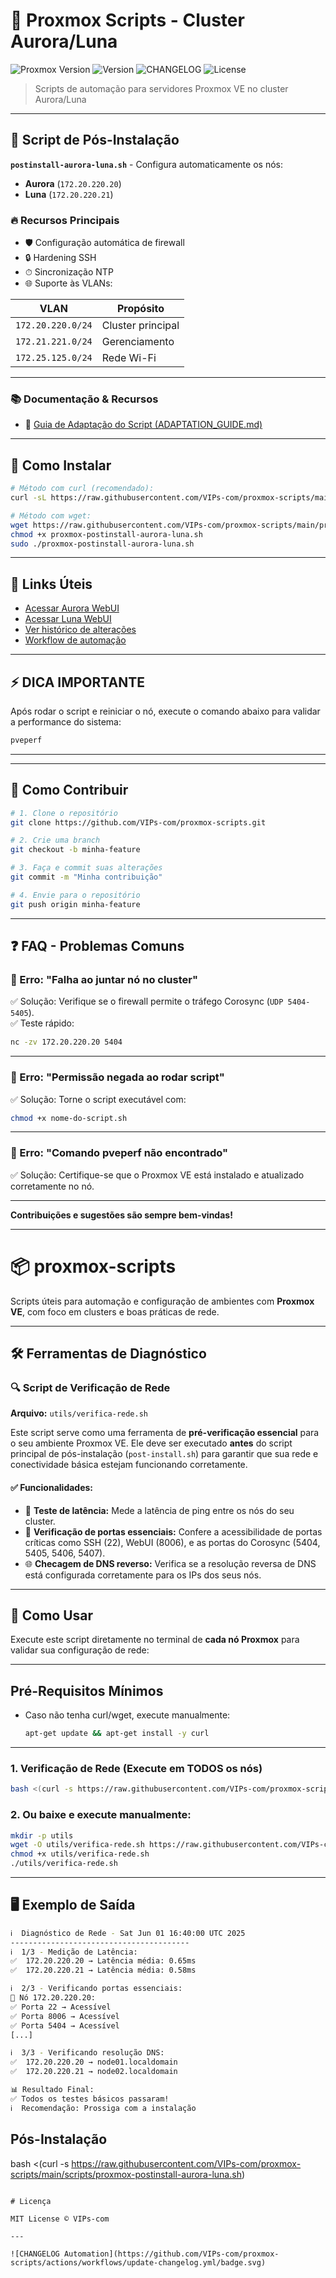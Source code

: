 # 🚀 Proxmox Scripts - Cluster Aurora/Luna

![Proxmox Version](https://img.shields.io/badge/Proxmox-8.x-orange)
![Version](https://img.shields.io/github/v/release/VIPs-com/proxmox-scripts?include_prereleases)
![CHANGELOG](https://img.shields.io/badge/CHANGELOG-auto--updated-brightgreen)
![License](https://img.shields.io/badge/license-MIT-blue)

> Scripts de automação para servidores Proxmox VE no cluster Aurora/Luna

---

## 📌 Script de Pós-Instalação

**`postinstall-aurora-luna.sh`** - Configura automaticamente os nós:
- **Aurora** (`172.20.220.20`)
- **Luna** (`172.20.220.21`)

### 🔥 Recursos Principais

- 🛡️ Configuração automática de firewall  
- 🔒 Hardening SSH  
- ⏱ Sincronização NTP  
- 🌐 Suporte às VLANs:

| VLAN             | Propósito         |
|------------------|-------------------|
| `172.20.220.0/24`| Cluster principal |
| `172.21.221.0/24`| Gerenciamento     |
| `172.25.125.0/24`| Rede Wi-Fi        |

---
### 📚 Documentação & Recursos

- 🔧 [Guia de Adaptação do Script (ADAPTATION_GUIDE.md)](./ADAPTATION_GUIDE.md)

---
## 🚀 Como Instalar

```bash
# Método com curl (recomendado):
curl -sL https://raw.githubusercontent.com/VIPs-com/proxmox-scripts/main/scripts/proxmox-postinstall-aurora-luna.sh | bash

# Método com wget:
wget https://raw.githubusercontent.com/VIPs-com/proxmox-scripts/main/proxmox-postinstall-aurora-luna.sh
chmod +x proxmox-postinstall-aurora-luna.sh
sudo ./proxmox-postinstall-aurora-luna.sh
```

---

## 🔗 Links Úteis

- [Acessar Aurora WebUI](https://172.20.220.20:8006)  
- [Acessar Luna WebUI](https://172.20.220.21:8006)  
- [Ver histórico de alterações](https://github.com/VIPs-com/proxmox-scripts/releases)  
- [Workflow de automação](https://github.com/VIPs-com/proxmox-scripts/actions)  

---

## ⚡ DICA IMPORTANTE

Após rodar o script e reiniciar o nó, execute o comando abaixo para validar a performance do sistema:

```bash
pveperf
```

---

<!--
## 🎥 Demonstração

*Em breve: GIF ou vídeo curto mostrando a execução do script.*

![Exemplo de Execução](link-do-gif-ou-screenshot.gif)
-->

---

## 🤝 Como Contribuir

```bash
# 1. Clone o repositório
git clone https://github.com/VIPs-com/proxmox-scripts.git

# 2. Crie uma branch
git checkout -b minha-feature

# 3. Faça e commit suas alterações
git commit -m "Minha contribuição"

# 4. Envie para o repositório
git push origin minha-feature
```

---

## ❓ FAQ - Problemas Comuns

### 🔹 Erro: "Falha ao juntar nó no cluster"

✅ Solução: Verifique se o firewall permite o tráfego Corosync (`UDP 5404-5405`).  
✅ Teste rápido:  

```bash
nc -zv 172.20.220.20 5404
```

---

### 🔹 Erro: "Permissão negada ao rodar script"

✅ Solução: Torne o script executável com:  

```bash
chmod +x nome-do-script.sh
```

---

### 🔹 Erro: "Comando pveperf não encontrado"

✅ Solução: Certifique-se que o Proxmox VE está instalado e atualizado corretamente no nó.

---

**Contribuições e sugestões são sempre bem-vindas!**

---



# 📦 proxmox-scripts

Scripts úteis para automação e configuração de ambientes com **Proxmox VE**, com foco em clusters e boas práticas de rede.

---

## 🛠️ Ferramentas de Diagnóstico

### 🔍 Script de Verificação de Rede

**Arquivo:** `utils/verifica-rede.sh`

Este script serve como uma ferramenta de **pré-verificação essencial** para o seu ambiente Proxmox VE. Ele deve ser executado **antes** do script principal de pós-instalação (`post-install.sh`) para garantir que sua rede e conectividade básica estejam funcionando corretamente.

#### ✅ Funcionalidades:
* 📶 **Teste de latência:** Mede a latência de ping entre os nós do seu cluster.
* 🔌 **Verificação de portas essenciais:** Confere a acessibilidade de portas críticas como SSH (22), WebUI (8006), e as portas do Corosync (5404, 5405, 5406, 5407).
* 🌐 **Checagem de DNS reverso:** Verifica se a resolução reversa de DNS está configurada corretamente para os IPs dos seus nós.

---

## 🚀 Como Usar

Execute este script diretamente no terminal de **cada nó Proxmox** para validar sua configuração de rede:

---

## Pré-Requisitos Mínimos
- Caso não tenha curl/wget, execute manualmente:
  ```bash
  apt-get update && apt-get install -y curl

---

### 1. Verificação de Rede (Execute em TODOS os nós)
```bash
bash <(curl -s https://raw.githubusercontent.com/VIPs-com/proxmox-scripts/main/utils/verifica-rede.sh || echo "echo '❌ Falha ao baixar o script'; exit 1")

```

### 2. Ou baixe e execute manualmente:
```bash
mkdir -p utils
wget -O utils/verifica-rede.sh https://raw.githubusercontent.com/VIPs-com/proxmox-scripts/main/utils/verifica-rede.sh
chmod +x utils/verifica-rede.sh
./utils/verifica-rede.sh
```

---

## 🖥️ Exemplo de Saída

```bash
ℹ️  Diagnóstico de Rede - Sat Jun 01 16:40:00 UTC 2025
----------------------------------------
ℹ️  1/3 - Medição de Latência:
✅  172.20.220.20 → Latência média: 0.65ms
✅  172.20.220.21 → Latência média: 0.58ms

ℹ️  2/3 - Verificando portas essenciais:
🔧 Nó 172.20.220.20:
✅ Porta 22 → Acessível
✅ Porta 8006 → Acessível
✅ Porta 5404 → Acessível
[...]

ℹ️  3/3 - Verificando resolução DNS:
✅  172.20.220.20 → node01.localdomain
✅  172.20.220.21 → node02.localdomain

📊 Resultado Final:
✅ Todos os testes básicos passaram!
ℹ️  Recomendação: Prossiga com a instalação

```
## Pós-Instalação
bash <(curl -s https://raw.githubusercontent.com/VIPs-com/proxmox-scripts/main/scripts/proxmox-postinstall-aurora-luna.sh)

```

# Licença

MIT License © VIPs-com

---

![CHANGELOG Automation](https://github.com/VIPs-com/proxmox-scripts/actions/workflows/update-changelog.yml/badge.svg)
